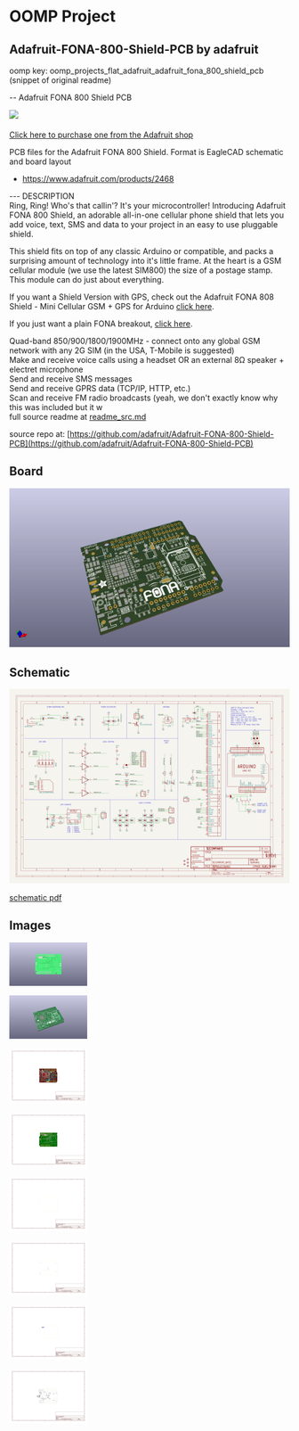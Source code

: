 # OOMP Project  
## Adafruit-FONA-800-Shield-PCB  by adafruit  
  
oomp key: oomp_projects_flat_adafruit_adafruit_fona_800_shield_pcb  
(snippet of original readme)  
  
-- Adafruit FONA 800 Shield PCB  
  
<a href="http://www.adafruit.com/products/2468"><img src="assets/image.jpg?raw=true" width="500px"><br/>  
Click here to purchase one from the Adafruit shop</a>  
  
PCB files for the Adafruit FONA 800 Shield. Format is EagleCAD schematic and board layout  
* https://www.adafruit.com/products/2468  
  
--- DESCRIPTION  
Ring, Ring! Who's that callin'? It's your microcontroller! Introducing Adafruit FONA 800 Shield, an adorable all-in-one cellular phone shield that lets you add voice, text, SMS and data to your project in an easy to use pluggable shield.  
  
This shield fits on top of any classic Arduino or compatible, and packs a surprising amount of technology into it's little frame. At the heart is a GSM cellular module (we use the latest SIM800) the size of a postage stamp. This module can do just about everything.   
  
If you want a Shield Version with GPS, check out the Adafruit FONA 808 Shield - Mini Cellular GSM + GPS for Arduino [click here](https://www.adafruit.com/product/2636).  
  
If you just want a plain FONA breakout, [click here](https://www.adafruit.com/product/1946).  
  
Quad-band 850/900/1800/1900MHz - connect onto any global GSM network with any 2G SIM (in the USA, T-Mobile is suggested)  
Make and receive voice calls using a headset OR an external 8Ω speaker + electret microphone  
Send and receive SMS messages  
Send and receive GPRS data (TCP/IP, HTTP, etc.)  
Scan and receive FM radio broadcasts (yeah, we don't exactly know why this was included but it w  
  full source readme at [readme_src.md](readme_src.md)  
  
source repo at: [https://github.com/adafruit/Adafruit-FONA-800-Shield-PCB](https://github.com/adafruit/Adafruit-FONA-800-Shield-PCB)  
## Board  
  
[![working_3d.png](working_3d_600.png)](working_3d.png)  
## Schematic  
  
[![working_schematic.png](working_schematic_600.png)](working_schematic.png)  
  
[schematic pdf](working_schematic.pdf)  
## Images  
  
[![working_3D_bottom.png](working_3D_bottom_140.png)](working_3D_bottom.png)  
  
[![working_3D_top.png](working_3D_top_140.png)](working_3D_top.png)  
  
[![working_assembly_page_01.png](working_assembly_page_01_140.png)](working_assembly_page_01.png)  
  
[![working_assembly_page_02.png](working_assembly_page_02_140.png)](working_assembly_page_02.png)  
  
[![working_assembly_page_03.png](working_assembly_page_03_140.png)](working_assembly_page_03.png)  
  
[![working_assembly_page_04.png](working_assembly_page_04_140.png)](working_assembly_page_04.png)  
  
[![working_assembly_page_05.png](working_assembly_page_05_140.png)](working_assembly_page_05.png)  
  
[![working_assembly_page_06.png](working_assembly_page_06_140.png)](working_assembly_page_06.png)  
